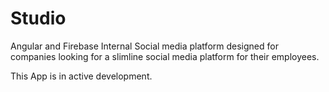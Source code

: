 # Studio

Angular and Firebase Internal Social media platform designed for companies looking for a slimline social media platform for their employees. 

This App is in active development.